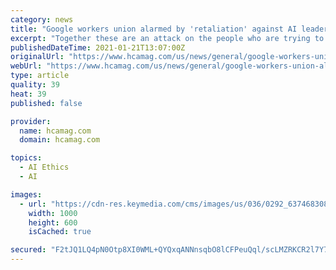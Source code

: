 ```yaml
---
category: news
title: "Google workers union alarmed by 'retaliation' against AI leader"
excerpt: "Together these are an attack on the people who are trying to make Google’s technology more ethical,” said the Alphabet Workers Union (AWU), which classified the incident as"
publishedDateTime: 2021-01-21T13:07:00Z
originalUrl: "https://www.hcamag.com/us/news/general/google-workers-union-alarmed-by-retaliation-against-ai-leader/244197"
webUrl: "https://www.hcamag.com/us/news/general/google-workers-union-alarmed-by-retaliation-against-ai-leader/244197"
type: article
quality: 39
heat: 39
published: false

provider:
  name: hcamag.com
  domain: hcamag.com

topics:
  - AI Ethics
  - AI

images:
  - url: "https://cdn-res.keymedia.com/cms/images/us/036/0292_637468308727912793.jpg"
    width: 1000
    height: 600
    isCached: true

secured: "F2tJQ1LQ4pN0Otp8XI0WML+QYQxqANNnsqbO8lCFPeuQql/scLMZRKCR2l7Y73dmGj5dZar7uKYlQVFYD0NjOphhqcq8qskyXI7M9IbHCvUqpYbAYega4e9Pp/epg5aqhSAZoaJK8NY77sPnJq/wYF913P+RmiTnBRUohR6E1scvNlqbLa+JksbZu/EeZk0Mz40uaiPuq0/WQ0rZ5q9xox4vdpags+EhfLwKslI3vCjjz/8fX8QPotDLcxVxNYjkcjoHo2I7jyvYOsT+bjMYfZFnzy48jjYNzPUtOkeKbzu8K3cBzu4/clvqjYK3zIn8+dT+KOANuO6jLkeNXcTAfSQD5r+Aa3syzPAb0Xg+u7w=;2w9315GzrEb5Bqhypa7/FA=="
---
```


